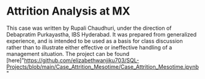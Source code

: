 # Attrition Analysis at MX
This case was written by Rupali Chaudhuri, under the direction of Debapratim Purkayastha, IBS Hyderabad. It was prepared from generalized experience, and is intended to be used as a basis for class discussion rather than to illustrate either effective or ineffective handling of a management situation. The project can be found [here]"https://github.com/elizabethwanjiku703/SQL-Projects/blob/main/Case_Attrition_Mesotime/Case_Attrition_Mesotime.ipynb"
